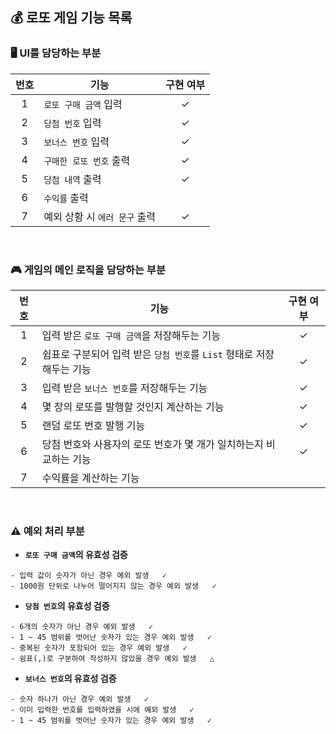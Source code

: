 ## 💰 로또 게임 기능 목록

### 🖥 UI를 담당하는 부분
| 번호  | 기능                    | 구현 여부 |
|:---:|-----------------------|:-----:|
|  1  | ```로또 구매 금액``` 입력     |   ✓   |
|  2  | ```당첨 번호``` 입력        |✓|
|  3  | ```보너스 번호``` 입력       |✓|
|  4  | ```구매한 로또 번호``` 출력    |✓|
|  5  | ```당첨 내역``` 출력        |✓|
|  6  | ```수익률``` 출력          ||
|  7  | 예외 상황 시 ```에러 문구``` 출력 |✓|  
  
<br/>

### 🎮 게임의 메인 로직을 담당하는 부분
| 번호  | 기능                                                  |구현 여부|
|:---:|-----------------------------------------------------|:---:|
|  1  | 입력 받은 ```로또 구매 금액```을 저장해두는 기능                      |  ✓  |
|  2  | 쉼표로 구분되어 입력 받은 ```당첨 번호```를 ```List``` 형태로 저장해두는 기능 |✓|
|  3  | 입력 받은 ```보너스 번호```를 저장해두는 기능                        |✓|
|  4  | 몇 장의 로또를 발행할 것인지 계산하는 기능                            |  ✓  |
|  5  | 랜덤 로또 번호 발행 기능                                      |  ✓  |
|  6  | 당첨 번호와 사용자의 로또 번호가 몇 개가 일치하는지 비교하는 기능               |✓|
|  7  | 수익률을 계산하는 기능                                        ||

<br/>

### ⚠️ 예외 처리 부분

- **```로또 구매 금액```의 유효성 검증**
```
- 입력 값이 숫자가 아닌 경우 예외 발생   ✓
- 1000원 단위로 나누어 떨어지지 않는 경우 예외 발생   ✓
```

- **```당첨 번호```의 유효성 검증**
```
- 6개의 숫자가 아닌 경우 예외 발생   ✓
- 1 ~ 45 범위를 벗어난 숫자가 있는 경우 예외 발생   ✓  
- 중복된 숫자가 포함되어 있는 경우 예외 발생   ✓    
- 쉼표(,)로 구분하여 작성하지 않았을 경우 예외 발생   △  
```

- **```보너스 번호```의 유효성 검증**
```
- 숫자 하나가 아닌 경우 예외 발생   ✓
- 이미 입력한 번호를 입력하였을 시에 예외 발생   ✓  
- 1 ~ 45 범위를 벗어난 숫자가 있는 경우 예외 발생   ✓ 
```


